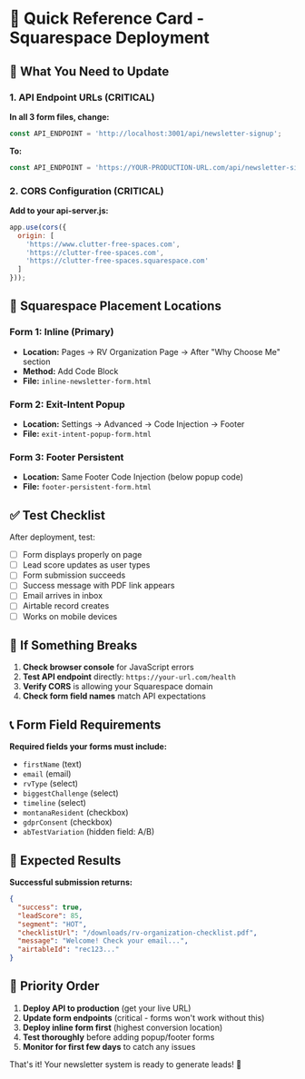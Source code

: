 # 🎯 Quick Reference Card - Squarespace Deployment

## 🔧 What You Need to Update

### 1. API Endpoint URLs (CRITICAL)
**In all 3 form files, change:**
```javascript
const API_ENDPOINT = 'http://localhost:3001/api/newsletter-signup';
```
**To:**
```javascript
const API_ENDPOINT = 'https://YOUR-PRODUCTION-URL.com/api/newsletter-signup';
```

### 2. CORS Configuration (CRITICAL)
**Add to your api-server.js:**
```javascript
app.use(cors({
  origin: [
    'https://www.clutter-free-spaces.com',
    'https://clutter-free-spaces.com', 
    'https://clutter-free-spaces.squarespace.com'
  ]
}));
```

## 📍 Squarespace Placement Locations

### **Form 1: Inline (Primary)**
- **Location:** Pages → RV Organization Page → After "Why Choose Me" section
- **Method:** Add Code Block
- **File:** `inline-newsletter-form.html`

### **Form 2: Exit-Intent Popup**
- **Location:** Settings → Advanced → Code Injection → Footer
- **File:** `exit-intent-popup-form.html`

### **Form 3: Footer Persistent**
- **Location:** Same Footer Code Injection (below popup code)
- **File:** `footer-persistent-form.html`

## ✅ Test Checklist

After deployment, test:
- [ ] Form displays properly on page
- [ ] Lead score updates as user types
- [ ] Form submission succeeds
- [ ] Success message with PDF link appears
- [ ] Email arrives in inbox
- [ ] Airtable record creates
- [ ] Works on mobile devices

## 🚨 If Something Breaks

1. **Check browser console** for JavaScript errors
2. **Test API endpoint** directly: `https://your-url.com/health`
3. **Verify CORS** is allowing your Squarespace domain
4. **Check form field names** match API expectations

## 📞 Form Field Requirements

**Required fields your forms must include:**
- `firstName` (text)
- `email` (email)
- `rvType` (select)
- `biggestChallenge` (select) 
- `timeline` (select)
- `montanaResident` (checkbox)
- `gdprConsent` (checkbox)
- `abTestVariation` (hidden field: A/B)

## 🎯 Expected Results

**Successful submission returns:**
```json
{
  "success": true,
  "leadScore": 85,
  "segment": "HOT",
  "checklistUrl": "/downloads/rv-organization-checklist.pdf",
  "message": "Welcome! Check your email...",
  "airtableId": "rec123..."
}
```

## 🚀 Priority Order

1. **Deploy API to production** (get your live URL)
2. **Update form endpoints** (critical - forms won't work without this)
3. **Deploy inline form first** (highest conversion location)
4. **Test thoroughly** before adding popup/footer forms
5. **Monitor for first few days** to catch any issues

That's it! Your newsletter system is ready to generate leads! 🎉